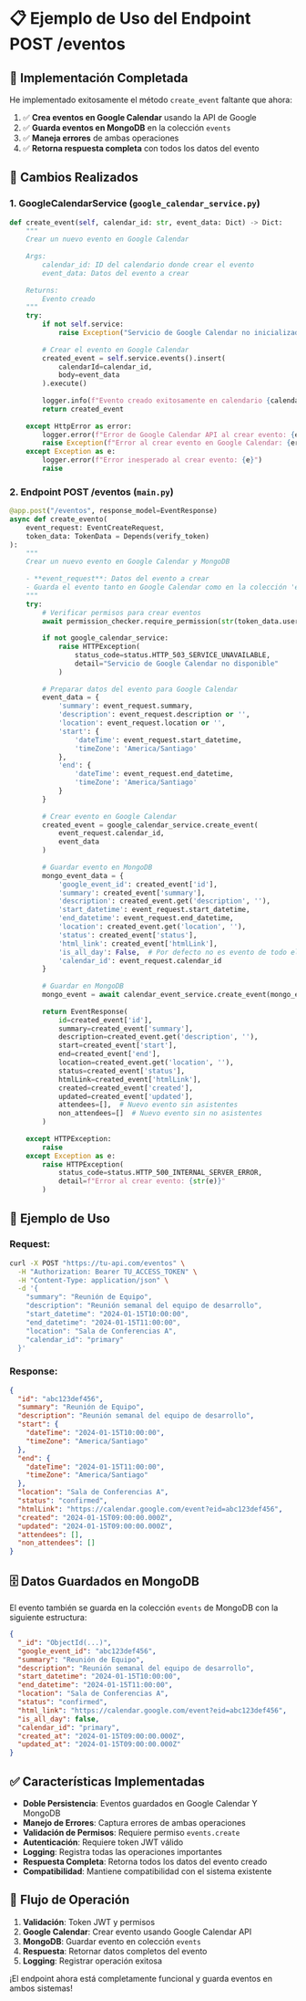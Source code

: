 # 📋 Ejemplo de Uso del Endpoint POST /eventos

## 🚀 Implementación Completada

He implementado exitosamente el método `create_event` faltante que ahora:

1. ✅ **Crea eventos en Google Calendar** usando la API de Google
2. ✅ **Guarda eventos en MongoDB** en la colección `events`
3. ✅ **Maneja errores** de ambas operaciones
4. ✅ **Retorna respuesta completa** con todos los datos del evento

## 🔧 Cambios Realizados

### 1. **GoogleCalendarService** (`google_calendar_service.py`)
```python
def create_event(self, calendar_id: str, event_data: Dict) -> Dict:
    """
    Crear un nuevo evento en Google Calendar
    
    Args:
        calendar_id: ID del calendario donde crear el evento
        event_data: Datos del evento a crear
    
    Returns:
        Evento creado
    """
    try:
        if not self.service:
            raise Exception("Servicio de Google Calendar no inicializado")
        
        # Crear el evento en Google Calendar
        created_event = self.service.events().insert(
            calendarId=calendar_id,
            body=event_data
        ).execute()
        
        logger.info(f"Evento creado exitosamente en calendario {calendar_id} con ID: {created_event.get('id')}")
        return created_event
        
    except HttpError as error:
        logger.error(f"Error de Google Calendar API al crear evento: {error}")
        raise Exception(f"Error al crear evento en Google Calendar: {error}")
    except Exception as e:
        logger.error(f"Error inesperado al crear evento: {e}")
        raise
```

### 2. **Endpoint POST /eventos** (`main.py`)
```python
@app.post("/eventos", response_model=EventResponse)
async def create_evento(
    event_request: EventCreateRequest,
    token_data: TokenData = Depends(verify_token)
):
    """
    Crear un nuevo evento en Google Calendar y MongoDB
    
    - **event_request**: Datos del evento a crear
    - Guarda el evento tanto en Google Calendar como en la colección 'events' de MongoDB
    """
    try:
        # Verificar permisos para crear eventos
        await permission_checker.require_permission(str(token_data.user_id), "events.create")
        
        if not google_calendar_service:
            raise HTTPException(
                status_code=status.HTTP_503_SERVICE_UNAVAILABLE,
                detail="Servicio de Google Calendar no disponible"
            )
        
        # Preparar datos del evento para Google Calendar
        event_data = {
            'summary': event_request.summary,
            'description': event_request.description or '',
            'location': event_request.location or '',
            'start': {
                'dateTime': event_request.start_datetime,
                'timeZone': 'America/Santiago'
            },
            'end': {
                'dateTime': event_request.end_datetime,
                'timeZone': 'America/Santiago'
            }
        }
        
        # Crear evento en Google Calendar
        created_event = google_calendar_service.create_event(
            event_request.calendar_id, 
            event_data
        )
        
        # Guardar evento en MongoDB
        mongo_event_data = {
            'google_event_id': created_event['id'],
            'summary': created_event['summary'],
            'description': created_event.get('description', ''),
            'start_datetime': event_request.start_datetime,
            'end_datetime': event_request.end_datetime,
            'location': created_event.get('location', ''),
            'status': created_event['status'],
            'html_link': created_event['htmlLink'],
            'is_all_day': False,  # Por defecto no es evento de todo el día
            'calendar_id': event_request.calendar_id
        }
        
        # Guardar en MongoDB
        mongo_event = await calendar_event_service.create_event(mongo_event_data)
        
        return EventResponse(
            id=created_event['id'],
            summary=created_event['summary'],
            description=created_event.get('description', ''),
            start=created_event['start'],
            end=created_event['end'],
            location=created_event.get('location', ''),
            status=created_event['status'],
            htmlLink=created_event['htmlLink'],
            created=created_event['created'],
            updated=created_event['updated'],
            attendees=[],  # Nuevo evento sin asistentes
            non_attendees=[]  # Nuevo evento sin no asistentes
        )
        
    except HTTPException:
        raise
    except Exception as e:
        raise HTTPException(
            status_code=status.HTTP_500_INTERNAL_SERVER_ERROR,
            detail=f"Error al crear evento: {str(e)}"
        )
```

## 📝 Ejemplo de Uso

### **Request:**
```bash
curl -X POST "https://tu-api.com/eventos" \
  -H "Authorization: Bearer TU_ACCESS_TOKEN" \
  -H "Content-Type: application/json" \
  -d '{
    "summary": "Reunión de Equipo",
    "description": "Reunión semanal del equipo de desarrollo",
    "start_datetime": "2024-01-15T10:00:00",
    "end_datetime": "2024-01-15T11:00:00",
    "location": "Sala de Conferencias A",
    "calendar_id": "primary"
  }'
```

### **Response:**
```json
{
  "id": "abc123def456",
  "summary": "Reunión de Equipo",
  "description": "Reunión semanal del equipo de desarrollo",
  "start": {
    "dateTime": "2024-01-15T10:00:00",
    "timeZone": "America/Santiago"
  },
  "end": {
    "dateTime": "2024-01-15T11:00:00",
    "timeZone": "America/Santiago"
  },
  "location": "Sala de Conferencias A",
  "status": "confirmed",
  "htmlLink": "https://calendar.google.com/event?eid=abc123def456",
  "created": "2024-01-15T09:00:00.000Z",
  "updated": "2024-01-15T09:00:00.000Z",
  "attendees": [],
  "non_attendees": []
}
```

## 🗄️ Datos Guardados en MongoDB

El evento también se guarda en la colección `events` de MongoDB con la siguiente estructura:

```json
{
  "_id": "ObjectId(...)",
  "google_event_id": "abc123def456",
  "summary": "Reunión de Equipo",
  "description": "Reunión semanal del equipo de desarrollo",
  "start_datetime": "2024-01-15T10:00:00",
  "end_datetime": "2024-01-15T11:00:00",
  "location": "Sala de Conferencias A",
  "status": "confirmed",
  "html_link": "https://calendar.google.com/event?eid=abc123def456",
  "is_all_day": false,
  "calendar_id": "primary",
  "created_at": "2024-01-15T09:00:00.000Z",
  "updated_at": "2024-01-15T09:00:00.000Z"
}
```

## ✅ Características Implementadas

- **Doble Persistencia**: Eventos guardados en Google Calendar Y MongoDB
- **Manejo de Errores**: Captura errores de ambas operaciones
- **Validación de Permisos**: Requiere permiso `events.create`
- **Autenticación**: Requiere token JWT válido
- **Logging**: Registra todas las operaciones importantes
- **Respuesta Completa**: Retorna todos los datos del evento creado
- **Compatibilidad**: Mantiene compatibilidad con el sistema existente

## 🔄 Flujo de Operación

1. **Validación**: Token JWT y permisos
2. **Google Calendar**: Crear evento usando Google Calendar API
3. **MongoDB**: Guardar evento en colección `events`
4. **Respuesta**: Retornar datos completos del evento
5. **Logging**: Registrar operación exitosa

¡El endpoint ahora está completamente funcional y guarda eventos en ambos sistemas!
